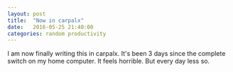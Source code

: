 ```yaml
---
layout: post
title:  "Now in carpalx"
date:   2016-05-25 21:40:00
categories: random productivity
---
```


I am now finally writing this in carpalx. It's been 3 days since the complete switch on my home computer. 
It feels horrible. But every day less so. 